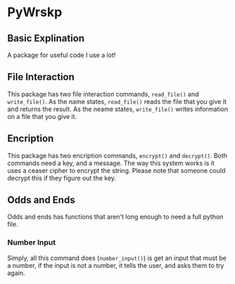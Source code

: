 # PyWrskp
## Basic Explination
A package for useful code I use a lot!

## File Interaction
This package has two file interaction commands, ```read_file()``` and ```write_file()```. As the name states, ```read_file()``` reads the file that you give it and returns the result. As the neame states, ```write_file()``` writes information on a file that you give it.

## Encription
This package has two encription commands, ```encrypt()``` and ```decrypt()```. Both commands need a key, and a message.
The way this system works is it uses a ceaser cipher to encrypt the string. Please note that someone could decrypt this if they figure out the key.

## Odds and Ends
Odds and ends has functions that aren't long enough to need a full python file.
### Number Input
Simply, all this command does (```number_input()```) is get an input that must be a number, if the input is not a number, it tells the user, and asks them to try again.
